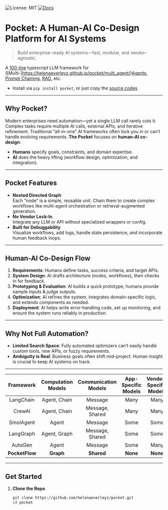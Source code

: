 ![License: MIT](https://img.shields.io/badge/License-MIT-yellow.svg)
[![Docs](https://img.shields.io/badge/docs-latest-blue)](https://helenaeverleyz.github.io/pocket/)

# Pocket: A Human-AI Co-Design Platform for AI Systems

> Build enterprise-ready AI systems—fast, modular, and vendor-agnostic.

A [100-line](pocket/src/pocket.ts) typescript LLM framework for ([Multi-]https://helenaeverleyz.github.io/pocket/multi_agent/)[Agents](https://helenaeverleyz.github.io/pocket/agent/), [Prompt Chaining](https://the-pocket.github.io/PocketFlow/decomp.html), [RAG](https://helenaeverleyz.github.io/pocket/rag/), etc.

- Install via  ```pip install pocket```, or just copy the [source codes](pocket/src/pocket.ts)
---

## Why Pocket?
Modern enterprises need automation—yet a single LLM call rarely cuts it. Complex tasks require multiple AI calls, external APIs, and iterative refinement. Traditional “all-in-one” AI frameworks often lock you in or can’t handle evolving requirements. **The Pocket** focuses on **human-AI co-design**: 
- **Humans** specify goals, constraints, and domain expertise.
- **AI** does the heavy lifting (workflow design, optimization, and integration).

---

## Pocket Features
- **Nested Directed Graph**  
  Each “node” is a simple, reusable unit. Chain them to create complex workflows like multi-agent orchestration or retrieval-augmented generation.
- **No Vendor Lock-In**  
  Integrate any LLM or API without specialized wrappers or config. 
- **Built for Debuggability**  
  Visualize workflows, add logs, handle state persistence, and incorporate human feedback loops.

---

## Human-AI Co-Design Flow
1. **Requirements**: Humans define tasks, success criteria, and target APIs.  
2. **System Design**: AI drafts architecture (nodes, workflows), then checks in for feedback.  
3. **Prototyping & Evaluation**: AI builds a quick prototype; humans provide sample inputs & judge outputs.  
4. **Optimization**: AI refines the system, integrates domain-specific logic, and extends components as needed.  
5. **Deployment**: AI helps write error-handling code, set up monitoring, and ensure the system runs reliably in production.

---

## Why Not Full Automation?
- **Limited Search Space**: Fully automated optimizers can’t easily handle custom tools, new APIs, or fuzzy requirements.  
- **Ambiguity is Real**: Business goals often shift mid-project. Human insight is crucial to keep AI systems on track.

---

| Framework      | Computation Models | Communication Models | App-Specific Models                                    | Vendor-Specific Models                                   | Lines Of Codes            | Package + Dependency Size         |
|:--------------:|:------------------:|:--------------------:|:-------------------------------------------------------:|:--------------------------------------------------------:|:-----------------:|:---------------------------:|
| LangChain      | Agent, Chain       | Message              | Many                       | Many                          | *405K*            | *+166MB*                    |
| CrewAI         | Agent, Chain       | Message, Shared      | Many              | Many               | *18K*             | *+173MB*                    |
| SmolAgent      | Agent              | Message              | Some              | Some              | *8K*              | *+198MB*                    |
| LangGraph      | Agent, Graph       | Message, Shared      | Some                          | Some                  | *37K*             | *+51MB*                     |
| AutoGen        | Agent              | Message              | Some                   | Many             | *7K*  | *+26MB*         |
| **PocketFlow** | **Graph**          | **Shared**           | **None**                                                | **None**                                                | **100**           | **+56KB**                   |

---

## Get Started
1. **Clone the Repo**  
   ```bash
   git clone https://github.com/helenaeverleyz/pocket.git
   cd pocket
